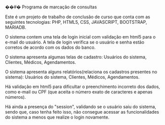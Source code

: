 ��#� Programa de marcação de consultas

Este é um projeto de trabalho de conclusão de curso que conta com as seguintes tecnologias: PHP, HTML5, CSS, JAVASCRIPT, BOOTSTRAP, MARIADB.

O sistema contem uma tela de login inicial com validação em html5 para o e-mail do usuário.
A tela de login verifica se o usuário e senha estão corretos de acordo com os dados do banco.

O sistema apresenta algumas telas de cadastro:
Usuários do sistema, Clientes, Médicos, Agendamentos.

O sistema apresenta alguns relatórios(relaciona os cadastros presentes no sistema):
Usuários do sistema, Clientes, Médicos, Agendamentos.

Há validação em html5 para dificultar o preenchimento incorreto dos dados, como e-mail ou CPF (que aceita o número exato de caracteres e apenas números).

Há ainda a presença do "session", validando se o usuário saiu do sistema, sendo que, caso tenha feito isso, não consegue acessar as funcionalidades do sistema a menos que realize o login novamente.

